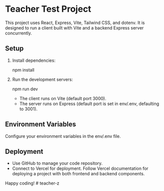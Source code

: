 # Teacher Test Project

This project uses React, Express, Vite, Tailwind CSS, and dotenv. It is designed to run a client built with Vite and a backend Express server concurrently.

## Setup

1. Install dependencies:

   npm install

2. Run the development servers:

   npm run dev

   - The client runs on Vite (default port 3000).
   - The server runs on Express (default port is set in env/.env, defaulting to 3001).

## Environment Variables

Configure your environment variables in the env/.env file.

## Deployment

- Use GitHub to manage your code repository.
- Connect to Vercel for deployment. Follow Vercel documentation for deploying a project with both frontend and backend components.

Happy coding! #   t e a c h e r - z  
 